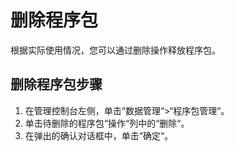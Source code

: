# 删除程序包<a name="dli_01_0369"></a>

根据实际使用情况，您可以通过删除操作释放程序包。

## 删除程序包步骤<a name="zh-cn_topic_0122016948_zh-cn_topic_0093946752_section1015535913555"></a>

1.  在管理控制台左侧，单击“数据管理“\>“程序包管理“。
2.  单击待删除的程序包“操作“列中的“删除“。
3.  在弹出的确认对话框中，单击“确定“。

